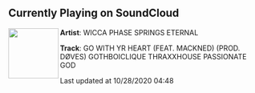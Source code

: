 ## Currently Playing on SoundCloud

[<img align="left" width="100" src="https://i1.sndcdn.com/artworks-000117596533-7fnqq4-t50x50.jpg">](https://soundcloud.com/wiccaphasespringseternal/gowithyrheart)

**Artist**: WICCA PHASE SPRINGS ETERNAL 

**Track**: GO WITH YR HEART (FEAT. MACKNED) (PROD. DØVES) GOTHBOICLIQUE THRAXXHOUSE PASSIONATE GOD

Last updated at 10/28/2020 04:48
